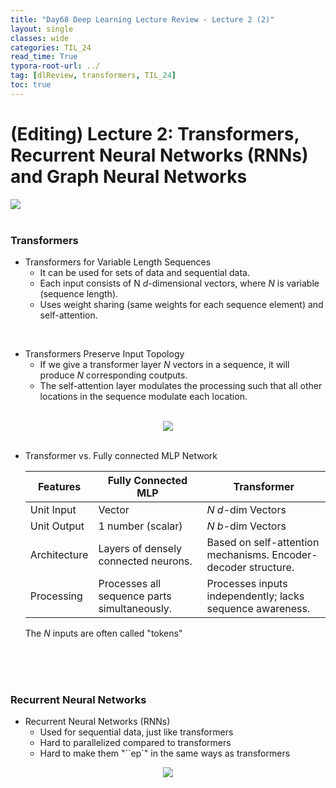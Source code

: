 ```yaml
---
title: "Day68 Deep Learning Lecture Review - Lecture 2 (2)"
layout: single
classes: wide
categories: TIL_24
read_time: True
typora-root-url: ../
tag: [dlReview, transformers, TIL_24]
toc: true 
---
```


# (Editing) Lecture 2: Transformers, Recurrent Neural Networks (RNNs) and Graph Neural Networks

<img src="/blog/images/2024-09-05-TIL24_Day68_DL/9C0DB8D1-E5F6-40F6-9C08-6C572349A4D4_1_105_c.jpeg"><br><br>

### Transformers

- Transformers for Variable Length Sequences
  - It can be used for sets of data and sequential data.
  - Each input consists of N $d$-dimensional vectors, where $N$ is variable (sequence length).
  - Uses weight sharing (same weights for each sequence element) and self-attention.

<br>

- Transformers Preserve Input Topology
  - If we give a transformer layer $N$ vectors in a sequence, it will produce $N$ corresponding coutputs.
  - The self-attention layer modulates the processing such that all other locations in the sequence modulate each location. <br><br>

<center>
  <img src="/blog/images/2024-09-05-TIL24_Day68_DL/image-20240906204246221.png"><br><br>
</center>





- Transformer vs. Fully connected MLP Network

  | Features     | Fully Connected MLP                          | Transformer                                                  |
  | ------------ | -------------------------------------------- | ------------------------------------------------------------ |
  | Unit Input   | Vector                                       | $N$ $d$-dim Vectors                                          |
  | Unit Output  | 1 number (scalar)                            | $N$ $b$-dim Vectors                                          |
  | Architecture | Layers of densely connected neurons.         | Based on self-attention mechanisms. Encoder-decoder structure. |
  | Processing   | Processes all sequence parts simultaneously. | Processes inputs independently; lacks sequence awareness.    |

  The $N$ inputs are often called "tokens"

<br><br><br>

### Recurrent Neural Networks 

- Recurrent Neural Networks (RNNs)
  - Used for sequential data, just like transformers
  - Hard to parallelized compared to transformers
  - Hard to make them "``ep`" in the same ways as transformers

<center>
  <img src="/blog/images/2024-09-05-TIL24_Day68_DL/image-20240906210350522.png"><br><br>
</center>



